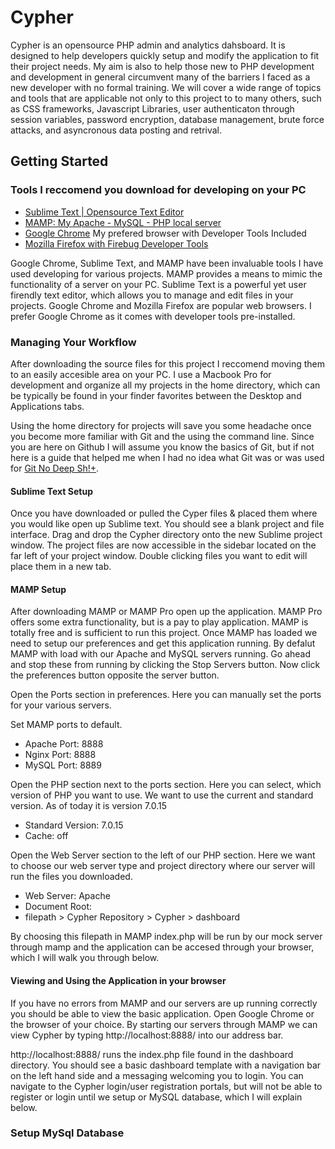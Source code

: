 # Cypher
Cypher is an opensource PHP admin and analytics dahsboard. It is designed to help developers quickly setup and modify the application to fit their project needs. My aim is also to help those new to PHP development and development in general circumvent many of the barriers I faced as a new developer with no formal training. We will cover a wide range of topics and tools that are applicable not only to this project to to many others, such as CSS frameworks, Javascript Libraries, user authenticaton through session variables, password encryption, database management, brute force attacks, and asyncronous data posting and retrival. 

## Getting Started 

### Tools I reccomend you download for developing on your PC

* [Sublime Text | Opensource Text Editor](https://www.sublimetext.com/3)
* [MAMP: My Apache - MySQL - PHP local server](https://www.mamp.info/en/downloads/)
* [Google Chrome](https://www.google.com/chrome/browser/desktop/) My prefered browser with Developer Tools Included
* [Mozilla Firefox with Firebug Developer Tools](http://getfirebug.com/)

Google Chrome, Sublime Text, and MAMP have been invaluable tools I have used developing for various projects. MAMP provides a means to mimic the functionality of a server on your PC. Sublime Text is a powerful yet user firendly text editor, which allows you to manage and edit files in your projects. Google Chrome and Mozilla Firefox are popular web browsers. I prefer Google Chrome as it comes with developer tools pre-installed. 

### Managing Your Workflow

After downloading the source files for this project I reccomend moving them to an easily accesible area on your PC. I use a Macbook Pro for development and organize all my projects in the home directory, which can be typically be found in your finder favorites between the Desktop and Applications tabs. 

Using the home directory for projects will save you some headache once you become more familiar with Git and the using the command line. Since you are here on Github I will assume you know the basics of Git, but if not here is a guide that helped me when I had no idea what Git was or was used for [Git No Deep Sh!+](http://rogerdudler.github.io/git-guide/).

#### Sublime Text Setup

Once you have downloaded or pulled the Cyper files & placed them where you would like open up Sublime text. You should see a blank project and file interface. Drag and drop the Cypher directory onto the new Sublime project window. The project files are now accessible in the sidebar located on the far left of your project window. Double clicking files you want to edit will place them in a new tab. 

#### MAMP Setup
After downloading MAMP or MAMP Pro open up the application. MAMP Pro offers some extra functionality, but is a pay to play application. MAMP is totally free and is sufficient to run this project. Once MAMP has loaded we need to setup our preferences and get this application running. By defalut MAMP with load with our Apache and MySQL servers running. Go ahead and stop these from running by clicking the Stop Servers button. Now click the preferences button opposite the server button. 

Open the Ports section in preferences. Here you can manually set the ports for your various servers. 

Set MAMP ports to default.

* Apache Port: 8888
* Nginx Port: 8888
* MySQL Port: 8889

Open the PHP section next to the ports section. Here you can select, which version of PHP you want to use. We want to use the current and standard version. As of today it is version 7.0.15

* Standard Version: 7.0.15
* Cache: off

Open the Web Server section to the left of our PHP section. Here we want to choose our web server type and project directory where our server will run the files you downloaded. 

* Web Server: Apache
* Document Root:
* filepath > Cypher Repository > Cypher > dashboard

By choosing this filepath in MAMP index.php will be run by our mock server through mamp and the application can be accesed through your browser, which I will walk you through below. 

#### Viewing and Using the Application in your browser
If you have no errors from MAMP and our servers are up running correctly you should be able to view the basic application. Open Google Chrome or the browser of your choice. By starting our servers through MAMP we can view Cypher by typing http://localhost:8888/ into our address bar. 

http://localhost:8888/ runs the index.php file found in the dashboard directory. You should see a basic dashboard template with a navigation bar on the left hand side and a messaging welcoming you to login. You can navigate to the Cypher login/user registration portals, but will not be able to register or login until we setup or MySQL database, which I will explain below. 

### Setup MySql Database












